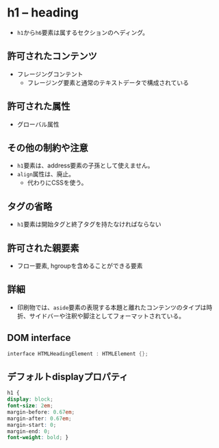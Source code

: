 # h1 – heading

- `h1`から`h6`要素は属するセクションのヘディング。

## 許可されたコンテンツ

- フレージングコンテント
    - フレージング要素と通常のテキストデータで構成されている

## 許可された属性

- グローバル属性


## その他の制約や注意

- `h1`要素は、address要素の子孫として使えません。
- `align`属性は、廃止。
    - 代わりにCSSを使う。

## タグの省略

- `h1`要素は開始タグと終了タグを持たなければならない

## 許可された親要素

- フロー要素, hgroupを含めることができる要素

## 詳細
- 印刷物では、`aside`要素の表現する本題と離れたコンテンツのタイプは時折、サイドバーや注釈や脚注としてフォーマットされている。

## DOM interface

```c
interface HTMLHeadingElement : HTMLElement {};
```

## デフォルトdisplayプロパティ

```css
h1 {
display: block;
font-size: 2em;
margin-before: 0.67em;
margin-after: 0.67em;
margin-start: 0;
margin-end: 0;
font-weight: bold; }
```
